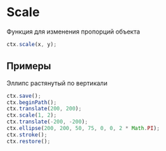 # Scale

Функция для изменения пропорций объекта
```js
ctx.scale(x, y);
```

## Примеры

Эллипс растянутый по вертикали
```js
ctx.save();
ctx.beginPath();
ctx.translate(200, 200);
ctx.scale(1, 2);
ctx.translate(-200, -200);
ctx.ellipse(200, 200, 50, 75, 0, 0, 2 * Math.PI);
ctx.stroke();
ctx.restore();
```
